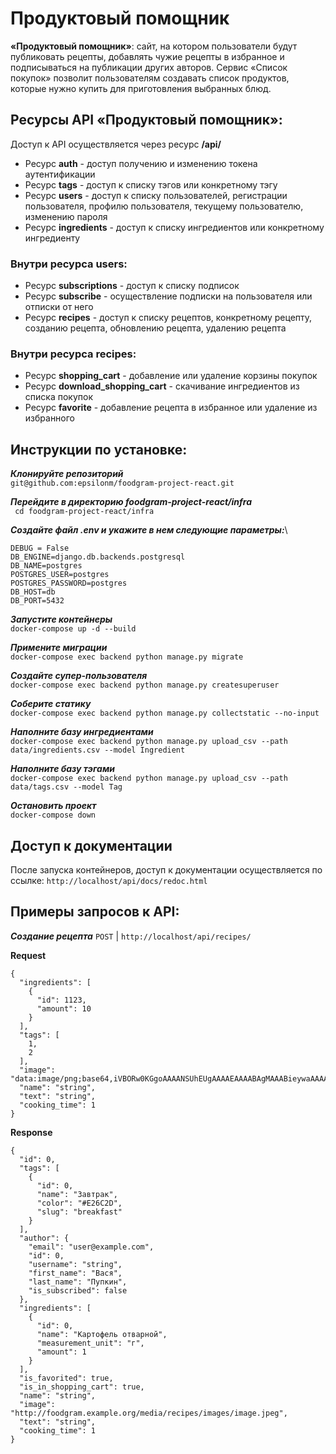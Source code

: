 # Продуктовый помощник


**«Продуктовый помощник»**: сайт, на котором пользователи будут публиковать рецепты, добавлять чужие рецепты в избранное и подписываться на публикации других авторов. Сервис «Список покупок» позволит пользователям создавать список продуктов, которые нужно купить для приготовления выбранных блюд. 

## Ресурсы API **«Продуктовый помощник»**:
Доступ к API осуществляется через ресурс **/api/**
- Ресурс **auth** - доступ получению и изменению токена аутентификации
- Ресурс **tags** - доступ к списку тэгов или конкретному тэгу
- Ресурс **users** - доступ к списку пользователей, регистрации пользователя, профилю пользователя, текущему пользователю, изменению пароля
- Ресурс **ingredients** - доступ к списку ингредиентов или конкретному ингредиенту
### Внутри ресурса **users**:
- Ресурс **subscriptions** - доступ к списку подписок
- Ресурс **subscribe** - осуществление подписки на пользователя или отписки от него
- Ресурс **recipes** - доступ к списку рецептов, конкретному рецепту, созданию рецепта, обновлению рецепта, удалению рецепта
### Внутри ресурса **recipes**:
- Ресурс **shopping_cart** - добавление или удаление корзины покупок
- Ресурс **download_shopping_cart** - скачивание ингредиентов из списка покупок
- Ресурс **favorite** - добавление рецепта в избранное или удаление из избранного

## Инструкции по установке:

***Клонируйте репозиторий***\
`git@github.com:epsilonm/foodgram-project-react.git`

***Перейдите в директорию foodgram-project-react/infra***\
` cd foodgram-project-react/infra`

***Создайте файл .env и укажите в нем следующие параметры:***\
```SECRET_KEY = '98770981242'
DEBUG = False
DB_ENGINE=django.db.backends.postgresql
DB_NAME=postgres
POSTGRES_USER=postgres
POSTGRES_PASSWORD=postgres
DB_HOST=db
DB_PORT=5432
```

***Запустите контейнеры***\
`docker-compose up -d --build`

***Примените миграции***\
`docker-compose exec backend python manage.py migrate`

***Создайте супер-пользователя***\
`docker-compose exec backend python manage.py createsuperuser`

***Соберите статику***\
`docker-compose exec backend python manage.py collectstatic --no-input`

***Наполните базу ингредиентами***\
`docker-compose exec backend python manage.py upload_csv --path data/ingredients.csv --model Ingredient`

***Наполните базу тэгами***\
`docker-compose exec backend python manage.py upload_csv --path data/tags.csv --model Tag`

***Остановить проект***\
`docker-compose down`

## Доступ к документации
После запуска контейнеров, доступ к документации осуществляется по ссылке:
`http://localhost/api/docs/redoc.html`

## Примеры запросов к API:
***Создание рецепта***
`POST` | `http://localhost/api/recipes/`

**Request**
```
{
  "ingredients": [
    {
      "id": 1123,
      "amount": 10
    }
  ],
  "tags": [
    1,
    2
  ],
  "image": "data:image/png;base64,iVBORw0KGgoAAAANSUhEUgAAAAEAAAABAgMAAABieywaAAAACVBMVEUAAAD///9fX1/S0ecCAAAACXBIWXMAAA7EAAAOxAGVKw4bAAAACklEQVQImWNoAAAAggCByxOyYQAAAABJRU5ErkJggg==",
  "name": "string",
  "text": "string",
  "cooking_time": 1
}
```
**Response**
```
{
  "id": 0,
  "tags": [
    {
      "id": 0,
      "name": "Завтрак",
      "color": "#E26C2D",
      "slug": "breakfast"
    }
  ],
  "author": {
    "email": "user@example.com",
    "id": 0,
    "username": "string",
    "first_name": "Вася",
    "last_name": "Пупкин",
    "is_subscribed": false
  },
  "ingredients": [
    {
      "id": 0,
      "name": "Картофель отварной",
      "measurement_unit": "г",
      "amount": 1
    }
  ],
  "is_favorited": true,
  "is_in_shopping_cart": true,
  "name": "string",
  "image": "http://foodgram.example.org/media/recipes/images/image.jpeg",
  "text": "string",
  "cooking_time": 1
}
```